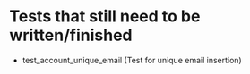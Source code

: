 # Tests that still need to be written/finished
* test_account_unique_email (Test for unique email insertion)